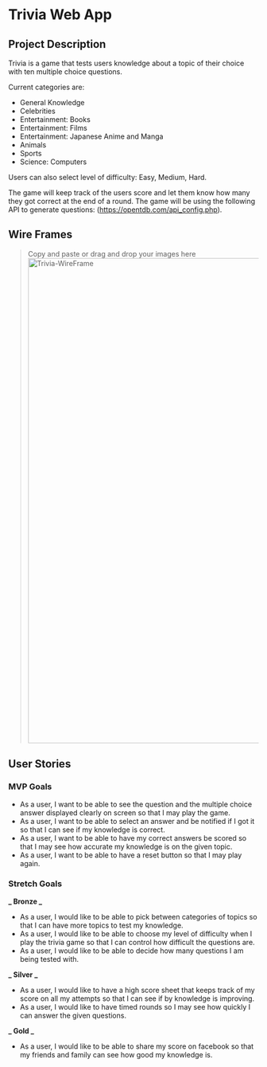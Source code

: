 # Trivia Web App

## Project Description

Trivia is a game that tests users knowledge about a topic of their choice with ten multiple choice questions.

Current categories are:

- General Knowledge
- Celebrities
- Entertainment: Books
- Entertainment: Films
- Entertainment: Japanese Anime and Manga
- Animals
- Sports
- Science: Computers

Users can also select level of difficulty: Easy, Medium, Hard.

The game will keep track of the users score and let them know how many they got correct at the end of a round. The game will be using the following API to generate questions: (https://opentdb.com/api_config.php).

## Wire Frames

> Copy and paste or drag and drop your images here
> <img width="974" alt="Trivia-WireFrame" src="https://media.git.generalassemb.ly/user/38087/files/4afd9500-05f2-11ec-805c-7b8de8581298">

## User Stories

### MVP Goals

- As a user, I want to be able to see the question and the multiple choice answer displayed clearly on screen so that I may play the game.
- As a user, I want to be able to select an answer and be notified if I got it so that I can see if my knowledge is correct.
- As a user, I want to be able to have my correct answers be scored so that I may see how accurate my knowledge is on the given topic.
- As a user, I want to be able to have a reset button so that I may play again.

### Stretch Goals

**_ Bronze _**

- As a user, I would like to be able to pick between categories of topics so that I can have more topics to test my knowledge.
- As a user, I would like to be able to choose my level of difficulty when I play the trivia game so that I can control how difficult the questions are.
- As a user, I would like to be able to decide how many questions I am being tested with.

**_ Silver _**

- As a user, I would like to have a high score sheet that keeps track of my score on all my attempts so that I can see if by knowledge is improving.
- As a user, I would like to have timed rounds so I may see how quickly I can answer the given questions.

**_ Gold _**

- As a user, I would like to be able to share my score on facebook so that my friends and family can see how good my knowledge is.

